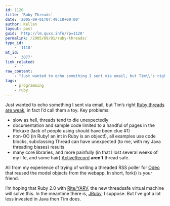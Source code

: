 ```yaml
---
id: 1120
title: 'Ruby Threads'
date: '2005-09-01T07:49:10+00:00'
author: Kellan
layout: post
guid: 'http://lm.quxx.info/?p=1120'
permalink: /2005/09/01/ruby-threads/
typo_id:
    - '1118'
mt_id:
    - '3077'
link_related:
    - ''
raw_content:
    - "Just wanted to echo something I sent via email, but Tim\\'s right [Ruby threads are weak](http://tbray.org/ongoing/When/200x/2005/08/31/Ruby-Rome), in fact I\\'d call them a toy.  Key problems:\n  \n  * slow as hell, threads tend to die unexpectedly\n  * documentation and sample code limited to a handful of pages in the Pickaxe (lack of people using should have been clue #1)\n  * non-OO (in Ruby! an int in Ruby is an object!), all examples use code blocks, subclassing Thread can have unexpected (to me, with my Java threading biases) results\n  * many core libraries, and more painfully (in that I lost several weeks of my life, and some hair) [ActiveRecord](http://ar.rubyonrails.org/) __aren\\'t__ thread safe.\n\nAll from my experience of trying of writing a threaded RSS poller for [Odeo](http://odeo.com) that reused the model objects from the webapp. In short, fork() is your friend.  \n\nI\\'m hoping that Ruby 2.0 with [Rite/YARV](http://www.atdot.net/yarv/), the new threadsafe virtual machine will solve this.  In the meantime there is, [JRuby](http://jruby.sourceforge.net/), I suppose.  But I\\'ve got a lot less invested in Java then Tim does."
tags:
    - programming
    - ruby
---
```


Just wanted to echo something I sent via email, but Tim’s right [Ruby threads are weak](http://tbray.org/ongoing/When/200x/2005/08/31/Ruby-Rome), in fact I’d call them a toy. Key problems:

- slow as hell, threads tend to die unexpectedly
- documentation and sample code limited to a handful of pages in the Pickaxe (lack of people using should have been clue #1)
- non-OO (in Ruby! an int in Ruby is an object!), all examples use code blocks, subclassing Thread can have unexpected (to me, with my Java threading biases) results
- many core libraries, and more painfully (in that I lost several weeks of my life, and some hair) [ActiveRecord](http://ar.rubyonrails.org/) **aren’t** thread safe.

All from my experience of trying of writing a threaded RSS poller for [Odeo](http://odeo.com) that reused the model objects from the webapp. In short, fork() is your friend.

I’m hoping that Ruby 2.0 with [Rite/YARV](http://www.atdot.net/yarv/), the new threadsafe virtual machine will solve this. In the meantime there is, [JRuby](http://jruby.sourceforge.net/), I suppose. But I’ve got a lot less invested in Java then Tim does.